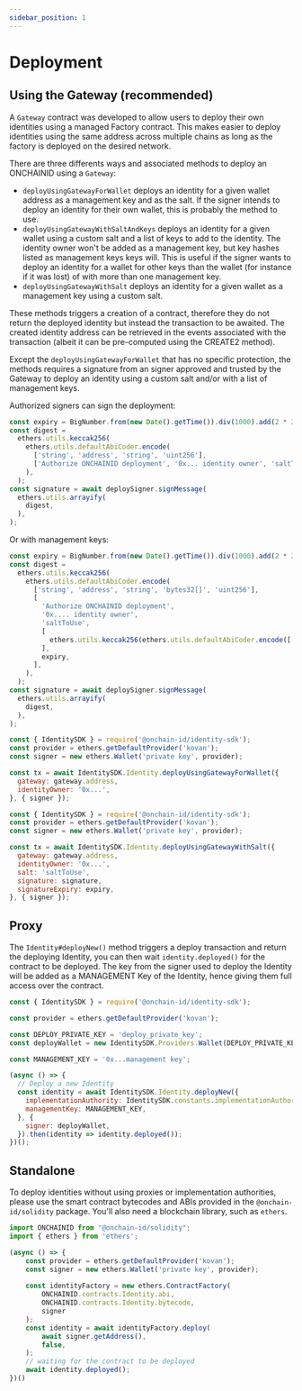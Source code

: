 ```yaml
---
sidebar_position: 1
---
```


# Deployment

## Using the Gateway (recommended)

A `Gateway` contract was developed to allow users to deploy their own identities using a managed Factory contract.
This makes easier to deploy identities using the same address across multiple chains as long as the factory is
deployed on the desired network.

There are three differents ways and associated methods to deploy an ONCHAINID using a `Gateway`:
- `deployUsingGatewayForWallet` deploys an identity for a given wallet address as a management key and as the salt. If
  the signer intends to deploy an identity for their own wallet, this is probably the method to use.
- `deployUsingGatewayWithSaltAndKeys` deploys an identity for a given wallet using a custom salt and
  a list of keys to add to the identity. The identity owner won't be added as a management key, but key hashes listed
  as management keys keys will. This is useful if the signer wants to deploy an identity for a wallet for other keys
  than the wallet (for instance if it was lost) of with more than one management key.
- `deployUsingGatewayWithSalt` deploys an identity for a given wallet as a management key using a custom salt.

These methods triggers a creation of a contract, therefore they do not return the deployed identity but instead the
transaction to be awaited. The created identity address can be retrieved in the events associated with the transaction
(albeit it can be pre-computed using the CREATE2 method).

Except the `deployUsingGatewayForWallet` that has no specific protection, the methods requires a signature from an
signer approved and trusted by the Gateway to deploy an identity using a custom salt and/or with a list of management
keys.

Authorized signers can sign the deployment:

```javascript
const expiry = BigNumber.from(new Date().getTime()).div(1000).add(2 * 24 * 60 * 60);
const digest =
  ethers.utils.keccak256(
    ethers.utils.defaultAbiCoder.encode(
      ['string', 'address', 'string', 'uint256'],
      ['Authorize ONCHAINID deployment', '0x... identity owner', 'saltToUse', expiry],
    ),
  );
const signature = await deploySigner.signMessage(
  ethers.utils.arrayify(
    digest,
  ),
);
```

Or with management keys:
```javascript
const expiry = BigNumber.from(new Date().getTime()).div(1000).add(2 * 24 * 60 * 60);
const digest =
  ethers.utils.keccak256(
    ethers.utils.defaultAbiCoder.encode(
      ['string', 'address', 'string', 'bytes32[]', 'uint256'],
      [
        'Authorize ONCHAINID deployment',
        '0x.... identity owner',
        'saltToUse',
        [
          ethers.utils.keccak256(ethers.utils.defaultAbiCoder.encode(['address'], ['0x... address of management key'])),
        ],
        expiry,
      ],
    ),
  );
const signature = await deploySigner.signMessage(
  ethers.utils.arrayify(
    digest,
  ),
);
```

```javascript
const { IdentitySDK } = require('@onchain-id/identity-sdk');
const provider = ethers.getDefaultProvider('kovan');
const signer = new ethers.Wallet('private key', provider);

const tx = await IdentitySDK.Identity.deployUsingGatewayForWallet({
  gateway: gateway.address,
  identityOwner: '0x...',
}, { signer });
```

```javascript
const { IdentitySDK } = require('@onchain-id/identity-sdk');
const provider = ethers.getDefaultProvider('kovan');
const signer = new ethers.Wallet('private key', provider);

const tx = await IdentitySDK.Identity.deployUsingGatewayWithSalt({
  gateway: gateway.address,
  identityOwner: '0x...',
  salt: 'saltToUse',
  signature: signature,
  signatureExpiry: expiry,
}, { signer });
```

## Proxy

The `Identity#deployNew()` method triggers a deploy transaction and return the deploying Identity, you can then wait
`identity.deployed()` for the contract to be deployed. The key from the signer used to deploy the Identity will be
added as a MANAGEMENT Key of the Identity, hence giving them full access over the contract.

```javascript
const { IdentitySDK } = require('@onchain-id/identity-sdk');

const provider = ethers.getDefaultProvider('kovan');

const DEPLOY_PRIVATE_KEY = 'deploy_private_key';
const deployWallet = new IdentitySDK.Providers.Wallet(DEPLOY_PRIVATE_KEY, provider);

const MANAGEMENT_KEY = '0x...management key';

(async () => {
  // Deploy a new Identity
  const identity = await IdentitySDK.Identity.deployNew({
    implementationAuthority: IdentitySDK.constants.implementationAuthorities.kovan, // Or provide your own address.
    managementKey: MANAGEMENT_KEY,
  }, {
    signer: deployWallet,
  }).then(identity => identity.deployed());
})();
```

## Standalone

To deploy identities without using proxies or implementation authorities, please use the smart contract bytecodes
and ABIs provided in the `@onchain-id/solidity` package. You'll also need a blockchain library, such as `ethers`.

```typescript
import ONCHAINID from "@onchain-id/solidity";
import { ethers } from 'ethers';

(async () => {
	const provider = ethers.getDefaultProvider('kovan');
	const signer = new ethers.Wallet('private key', provider);
	
	const identityFactory = new ethers.ContractFactory(
		ONCHAINID.contracts.Identity.abi,
		ONCHAINID.contracts.Identity.bytecode,
		signer
	);
	const identity = await identityFactory.deploy(
		await signer.getAddress(),
		false,
	);
	// waiting for the contract to be deployed
	await identity.deployed();
})()
```